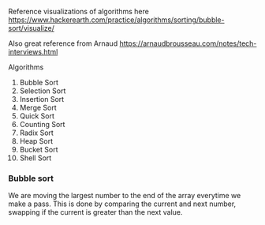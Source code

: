 Reference visualizations of algorithms here https://www.hackerearth.com/practice/algorithms/sorting/bubble-sort/visualize/

Also great reference from Arnaud https://arnaudbrousseau.com/notes/tech-interviews.html

Algorithms

1. Bubble Sort
2. Selection Sort
3. Insertion Sort
4. Merge Sort
5. Quick Sort
6. Counting Sort
7. Radix Sort
8. Heap Sort
9. Bucket Sort
10. Shell Sort

<!--
Algorithm	     Worst Case	 Average Case	Best Case	Space Complexity
--------------------------------------------------------------------------
Bubble Sort	     O(n^2)	     O(n^2)         O(n)	    O(1)
Selection Sort	 O(n^2)	     O(n^2)	        O(n^2)	    O(1)
Insertion Sort	 O(n^2)	     O(n^2)	        O(n)	    O(1)
Merge Sort	     O(n log n)	 O(n log n)	    O(n log n)	O(n)
Quick Sort	     O(n^2)	     O(n log n)	    O(n log n)	O(log n)
Heap Sort	     O(n log n)	 O(n log n)	    O(n log n)	O(1)
Counting Sort	 O(n+k)	     O(n+k)	        O(n+k)	    O(k)
Radix Sort	     O(d(n+k))	 O(d(n+k))	    O(d(n+k))	O(n+k)
-->

### Bubble sort

We are moving the largest number to the end of the array everytime we make a pass.
This is done by comparing the current and next number, swapping if the current is
greater than the next value.
